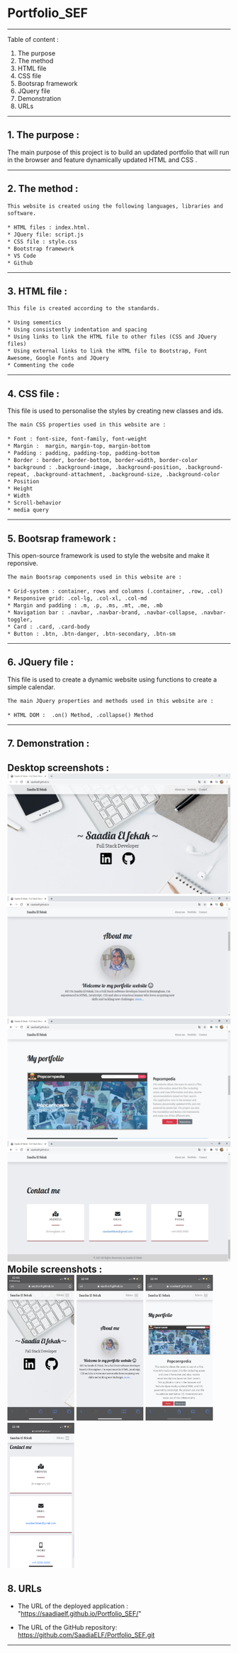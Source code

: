 # Portfolio_SEF
-----------------------------------------------------------------------------------------------------------------------
Table of content :

1. The purpose
2. The method
3. HTML file
4. CSS file
5. Bootsrap framework
6. JQuery file
7. Demonstration
8. URLs 

-----------------------------------------------------------------------------------------------------------------------

## 1. The purpose :

The main purpose of this project is to build an updated portfolio that will run in the browser and feature dynamically updated HTML and CSS .

-----------------------------------------------------------------------------------------------------------------------

## 2. The method : 

    This website is created using the following languages, libraries and software.

    * HTML files : index.html.
    * JQuery file: script.js
    * CSS file : style.css
    * Bootstrap framework
    * VS Code
    * Github
   
-----------------------------------------------------------------------------------------------------------------------

## 3. HTML file : 
    
    This file is created according to the standards.

    * Using sementics
    * Using consistently indentation and spacing
    * Using links to link the HTML file to other files (CSS and JQuery files)
    * Using external links to link the HTML file to Bootstrap, Font Awesome, Google Fonts and JQuery
    * Commenting the code
-----------------------------------------------------------------------------------------------------------------------

## 4. CSS file : 

This file is used to personalise the styles by creating new classes and ids.

    The main CSS properties used in this website are :
    
    * Font : font-size, font-family, font-weight
    * Margin :  margin, margin-top, margin-bottom
    * Padding : padding, padding-top, padding-bottom
    * Border : border, border-bottom, border-width, border-color
    * background : .background-image, .background-position, .background-repeat, .background-attachment, .background-size, .background-color 
    * Position
    * Height
    * Width
    * Scroll-behavior
    * media query
-----------------------------------------------------------------------------------------------------------------------

## 5. Bootsrap framework : 

This open-source framework is used to style the website and make it reponsive. 

    The main Bootsrap components used in this website are :

    * Grid-system : container, rows and columns (.container, .row, .col)
    * Responsive grid: .col-lg, .col-xl, .col-md
    * Margin and padding : .m, .p, .ms, .mt, .me, .mb
    * Navigation bar : .navbar, .navbar-brand, .navbar-collapse, .navbar-toggler,
    * Card : .card, .card-body
    * Button : .btn, .btn-danger, .btn-secondary, .btn-sm

-----------------------------------------------------------------------------------------------------------------------

## 6. JQuery file : 

This file is used to create a dynamic website using functions to create a simple calendar.

    The main JQuery properties and methods used in this website are :
    
    * HTML DOM :  .on() Method, .collapse() Method

-----------------------------------------------------------------------------------------------------------------------
## 7. Demonstration :
Desktop screenshots :
![Screenshot01](./Assets/Screenshot-01-Desktop.JPG)
![Screenshot02](./Assets/Screenshot-02-Desktop.JPG)
![Screenshot03](./Assets/Screenshot-03-Desktop.JPG)
![Screenshot04](./Assets/Screenshot-04-Desktop.JPG)
Mobile screenshots :
<br>
<img src="./Assets/Screenshot-01-Mobile.PNG" width="30%">
<img src="./Assets/Screenshot-02-Mobile.PNG" width="30%">
<img src="./Assets/Screenshot-03-Mobile.PNG" width="30%">
<img src="./Assets/Screenshot-04-Mobile.PNG" width="30%">
-----------------------------------------------------------------------------------------------------------------------

## 8. URLs

* The URL of the deployed application : "https://saadiaelf.github.io/Portfolio_SEF/"

* The URL of the GitHub repository: https://github.com/SaadiaELF/Portfolio_SEF.git

-----------------------------------------------------------------------------------------------------------------------
